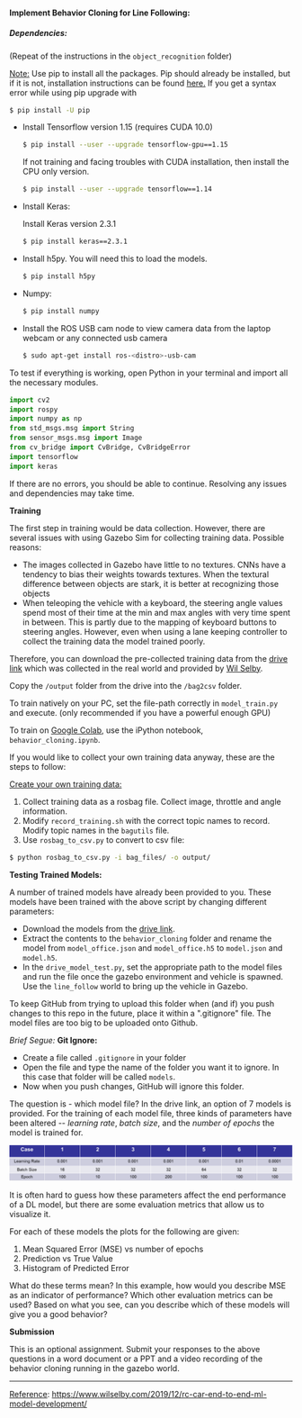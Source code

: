 #### Implement Behavior Cloning for Line Following:

##### Dependencies:

(Repeat of the instructions in the `object_recognition` folder)

<u>Note:</u> Use pip to install all the packages. Pip should already be installed, but if it is not, installation instructions can be found [here.](https://pip.pypa.io/en/stable/installing/) If you get a syntax error while using pip upgrade with

```bash
$ pip install -U pip
```

* Install Tensorflow version 1.15 (requires CUDA 10.0)

  ```bash
  $ pip install --user --upgrade tensorflow-gpu==1.15
  ```

  If not training and facing troubles with CUDA installation, then install the CPU only version. 

  ```bash
  $ pip install --user --upgrade tensorflow==1.14
  ```

* Install Keras:

  Install Keras version 2.3.1

  ```bash
  $ pip install keras==2.3.1
  ```

* Install h5py. You will need this to load the models.

  ```bash
  $ pip install h5py
  ```

* Numpy: 

  ```bash
  $ pip install numpy
  ```


* Install the ROS USB cam node to view camera data from the laptop webcam or any connected usb camera

  ```bash
  $ sudo apt-get install ros-<distro>-usb-cam
  ```

  

To test if everything is working, open Python in your terminal and import all the necessary modules. 

```python
import cv2
import rospy
import numpy as np
from std_msgs.msg import String
from sensor_msgs.msg import Image
from cv_bridge import CvBridge, CvBridgeError
import tensorflow 
import keras
```

If there are no errors, you should be able to continue. Resolving any issues and dependencies may take time. 

**Training**

The first step in training would be data collection. However, there are several issues with using Gazebo Sim for collecting training data. Possible reasons:

* The images collected in Gazebo have little to no textures. CNNs have a tendency to bias their weights towards textures. When the textural difference between objects are stark, it is better at recognizing those objects
* When teleoping the vehicle with a keyboard, the steering angle values spend most of their time at the min and max angles with very time spent in between. This is partly due to the mapping of keyboard buttons to steering angles. However, even when using a lane keeping controller to collect the training data the model trained poorly. 

Therefore, you can download the pre-collected training data from the [drive link](https://drive.google.com/drive/folders/1V4SbIxo7ohxFTo1Z0IslWOiT2gmk3DQ9) which was collected in the real world and provided by [Wil Selby](https://www.wilselby.com/2019/12/rc-car-end-to-end-ml-model-development/).

Copy the `/output` folder from the drive into the `/bag2csv` folder. 

To train natively on your PC, set the file-path correctly in  `model_train.py` and execute. (only recommended if you have a powerful enough GPU)

To train on [Google Colab](https://colab.research.google.com/), use the iPython notebook, `behavior_cloning.ipynb`. 



If you would like to collect your own training data anyway, these are the steps to follow:

<u>Create your own training data:</u>

1. Collect training data as a rosbag file. Collect image, throttle and angle information. 
2. Modify `record_training.sh` with the correct topic names to record. Modify topic names in the `bagutils` file. 
3. Use `rosbag_to_csv.py` to convert to csv file:

```bash
$ python rosbag_to_csv.py -i bag_files/ -o output/
```





**Testing Trained Models:**

A number of trained models have already been provided to you. These models have been trained with the above script by changing different parameters:

* Download the models from the [drive link](https://drive.google.com/drive/folders/1V4SbIxo7ohxFTo1Z0IslWOiT2gmk3DQ9).
* Extract the contents to the `behavior_cloning` folder and rename the model from `model_office.json` and `model_office.h5` to `model.json` and `model.h5`.
* In the `drive_model_test.py`, set the appropriate path to the model files and run the file once the gazebo environment and vehicle is spawned.  Use the `line_follow` world to bring up the vehicle in Gazebo.



To keep GitHub from trying to upload this folder when (and if) you push changes to this repo in the future, place it within a ".gitignore" file. The model files are too big to be uploaded onto Github.

*Brief Segue:*  **Git Ignore:**

- Create a file called `.gitignore` in your folder
- Open the file and type the name of the folder you want it to ignore. In this case that folder will be called `models`.
- Now when you push changes, GitHub will ignore this folder.



The question is - which model file? In the drive link, an option of 7 models is provided. For the training of each model file, three kinds of parameters have been altered -- *learning rate*, *batch size*, and the *number of epochs* the model is trained for. 

![Screenshot from 2020-08-29 22-36-03](./images/Screenshot.png)

It is often hard to guess how these parameters affect the end performance of a DL model, but there are some evaluation metrics that allow us to visualize it. 

For each of these models the plots for the following are given:

1. Mean Squared Error (MSE) vs number of epochs
2. Prediction vs True Value
3. Histogram of Predicted Error

What do these terms mean? In this example, how would you describe MSE as an indicator of performance? Which other evaluation metrics can be used? Based on what you see, can you describe which of these models will give you a good behavior?



**Submission**

This is an optional assignment. Submit your responses to the above questions in a word document or a PPT and a video recording of the behavior cloning running in the gazebo world. 

---

<u>Reference</u>: https://www.wilselby.com/2019/12/rc-car-end-to-end-ml-model-development/

